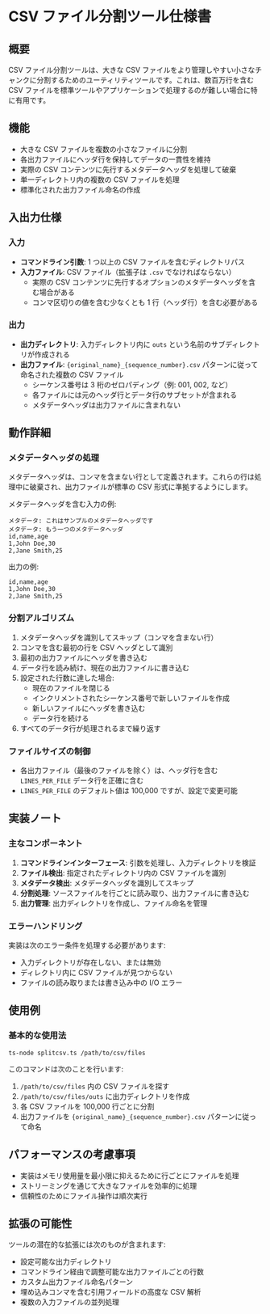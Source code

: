 # CSV ファイル分割ツール仕様書

## 概要

CSV ファイル分割ツールは、大きな CSV ファイルをより管理しやすい小さなチャンクに分割するためのユーティリティツールです。これは、数百万行を含む CSV ファイルを標準ツールやアプリケーションで処理するのが難しい場合に特に有用です。

## 機能

- 大きな CSV ファイルを複数の小さなファイルに分割
- 各出力ファイルにヘッダ行を保持してデータの一貫性を維持
- 実際の CSV コンテンツに先行するメタデータヘッダを処理して破棄
- 単一ディレクトリ内の複数の CSV ファイルを処理
- 標準化された出力ファイル命名の作成

## 入出力仕様

### 入力

- **コマンドライン引数**: 1 つ以上の CSV ファイルを含むディレクトリパス
- **入力ファイル**: CSV ファイル（拡張子は `.csv` でなければならない）
  - 実際の CSV コンテンツに先行するオプションのメタデータヘッダを含む場合がある
  - コンマ区切りの値を含む少なくとも 1 行（ヘッダ行）を含む必要がある

### 出力

- **出力ディレクトリ**: 入力ディレクトリ内に `outs` という名前のサブディレクトリが作成される
- **出力ファイル**: `{original_name}_{sequence_number}.csv` パターンに従って命名された複数の CSV ファイル
  - シーケンス番号は 3 桁のゼロパディング（例: 001, 002, など）
  - 各ファイルには元のヘッダ行とデータ行のサブセットが含まれる
  - メタデータヘッダは出力ファイルに含まれない

## 動作詳細

### メタデータヘッダの処理

メタデータヘッダは、コンマを含まない行として定義されます。これらの行は処理中に破棄され、出力ファイルが標準の CSV 形式に準拠するようにします。

メタデータヘッダを含む入力の例:

```
メタデータ: これはサンプルのメタデータヘッダです
メタデータ: もう一つのメタデータヘッダ
id,name,age
1,John Doe,30
2,Jane Smith,25
```

出力の例:

```
id,name,age
1,John Doe,30
2,Jane Smith,25
```

### 分割アルゴリズム

1. メタデータヘッダを識別してスキップ（コンマを含まない行）
2. コンマを含む最初の行を CSV ヘッダとして識別
3. 最初の出力ファイルにヘッダを書き込む
4. データ行を読み続け、現在の出力ファイルに書き込む
5. 設定された行数に達した場合:
   - 現在のファイルを閉じる
   - インクリメントされたシーケンス番号で新しいファイルを作成
   - 新しいファイルにヘッダを書き込む
   - データ行を続ける
6. すべてのデータ行が処理されるまで繰り返す

### ファイルサイズの制御

- 各出力ファイル（最後のファイルを除く）は、ヘッダ行を含む `LINES_PER_FILE` データ行を正確に含む
- `LINES_PER_FILE` のデフォルト値は 100,000 ですが、設定で変更可能

## 実装ノート

### 主なコンポーネント

1. **コマンドラインインターフェース**: 引数を処理し、入力ディレクトリを検証
2. **ファイル検出**: 指定されたディレクトリ内の CSV ファイルを識別
3. **メタデータ検出**: メタデータヘッダを識別してスキップ
4. **分割処理**: ソースファイルを行ごとに読み取り、出力ファイルに書き込む
5. **出力管理**: 出力ディレクトリを作成し、ファイル命名を管理

### エラーハンドリング

実装は次のエラー条件を処理する必要があります:

- 入力ディレクトリが存在しない、または無効
- ディレクトリ内に CSV ファイルが見つからない
- ファイルの読み取りまたは書き込み中の I/O エラー

## 使用例

### 基本的な使用法

```
ts-node splitcsv.ts /path/to/csv/files
```

このコマンドは次のことを行います:

1. `/path/to/csv/files` 内の CSV ファイルを探す
2. `/path/to/csv/files/outs` に出力ディレクトリを作成
3. 各 CSV ファイルを 100,000 行ごとに分割
4. 出力ファイルを `{original_name}_{sequence_number}.csv` パターンに従って命名

## パフォーマンスの考慮事項

- 実装はメモリ使用量を最小限に抑えるために行ごとにファイルを処理
- ストリーミングを通じて大きなファイルを効率的に処理
- 信頼性のためにファイル操作は順次実行

## 拡張の可能性

ツールの潜在的な拡張には次のものが含まれます:

- 設定可能な出力ディレクトリ
- コマンドライン経由で調整可能な出力ファイルごとの行数
- カスタム出力ファイル命名パターン
- 埋め込みコンマを含む引用フィールドの高度な CSV 解析
- 複数の入力ファイルの並列処理
